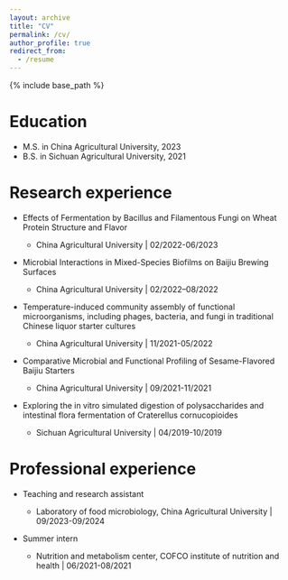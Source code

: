 ```yaml
---
layout: archive
title: "CV"
permalink: /cv/
author_profile: true
redirect_from:
  - /resume
---
```


{% include base_path %}

Education
======
* M.S. in China Agricultural University, 2023
* B.S. in Sichuan Agricultural University, 2021

Research experience
======
* Effects of Fermentation by Bacillus and Filamentous Fungi on Wheat Protein Structure and Flavor
  * China Agricultural University | 02/2022-06/2023 
  
* Microbial Interactions in Mixed-Species Biofilms on Baijiu Brewing Surfaces
  * China Agricultural University | 02/2022–08/2022

* Temperature-induced community assembly of functional microorganisms, including phages, bacteria, and fungi in traditional Chinese liquor starter cultures
  * China Agricultural University | 11/2021-05/2022
    
* Comparative Microbial and Functional Profiling of Sesame-Flavored Baijiu Starters
  * China Agricultural University | 09/2021-11/2021
    
* Exploring the in vitro simulated digestion of polysaccharides and intestinal flora fermentation of Craterellus cornucopioides 
  * Sichuan Agricultural University | 04/2019-10/2019

    
Professional experience
======
* Teaching and research assistant
  * Laboratory of food microbiology, China Agricultural University | 09/2023-09/2024

* Summer intern                                               
  * Nutrition and metabolism center, COFCO institute of nutrition and health | 06/2021-08/2021

  
